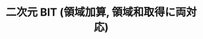 ---
title: 二次元 BIT (領域加算, 領域和取得に両対応)
documentation_of: //data-structure/binary-indexed-tree-2d-raq.hpp
---